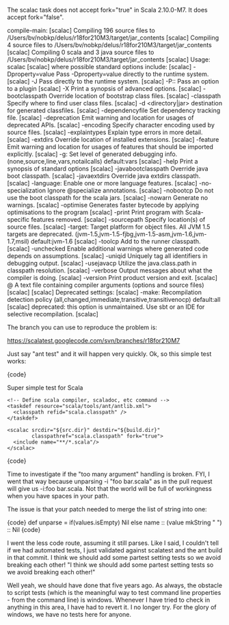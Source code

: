 The scalac task does not accept fork="true" in Scala 2.10.0-M7. It does accept fork="false".

compile-main:
   [scalac] Compiling 196 source files to /Users/bv/nobkp/delus/r18for210M3/target/jar_contents
   [scalac] Compiling 4 source files to /Users/bv/nobkp/delus/r18for210M3/target/jar_contents
   [scalac] Compiling 0 scala and 3 java source files to /Users/bv/nobkp/delus/r18for210M3/target/jar_contents
   [scalac] Usage: scalac <options> <source files>
   [scalac] where possible standard options include:
   [scalac]   -Dproperty=value           Pass -Dproperty=value directly to the runtime system.
   [scalac]   -J<flag>                   Pass <flag> directly to the runtime system.
   [scalac]   -P:<plugin>:<opt>          Pass an option to a plugin
   [scalac]   -X                         Print a synopsis of advanced options.
   [scalac]   -bootclasspath <path>      Override location of bootstrap class files.
   [scalac]   -classpath <path>          Specify where to find user class files.
   [scalac]   -d <directory|jar>         destination for generated classfiles.
   [scalac]   -dependencyfile <file>     Set dependency tracking file.
   [scalac]   -deprecation               Emit warning and location for usages of deprecated APIs.
   [scalac]   -encoding <encoding>       Specify character encoding used by source files.
   [scalac]   -explaintypes              Explain type errors in more detail.
   [scalac]   -extdirs <path>            Override location of installed extensions.
   [scalac]   -feature                   Emit warning and location for usages of features that should be imported explicitly.
   [scalac]   -g:<level>                 Set level of generated debugging info. (none,source,line,vars,notailcalls) default:vars
   [scalac]   -help                      Print a synopsis of standard options
   [scalac]   -javabootclasspath <path>  Override java boot classpath.
   [scalac]   -javaextdirs <path>        Override java extdirs classpath.
   [scalac]   -language:<feature>        Enable one or more language features.
   [scalac]   -no-specialization         Ignore @specialize annotations.
   [scalac]   -nobootcp                  Do not use the boot classpath for the scala jars.
   [scalac]   -nowarn                    Generate no warnings.
   [scalac]   -optimise                  Generates faster bytecode by applying optimisations to the program
   [scalac]   -print                     Print program with Scala-specific features removed.
   [scalac]   -sourcepath <path>         Specify location(s) of source files.
   [scalac]   -target:<target>           Target platform for object files. All JVM 1.5 targets are deprecated. (jvm-1.5,jvm-1.5-fjbg,jvm-1.5-asm,jvm-1.6,jvm-1.7,msil) default:jvm-1.6
   [scalac]   -toolcp <path>             Add to the runner classpath.
   [scalac]   -unchecked                 Enable additional warnings where generated code depends on assumptions.
   [scalac]   -uniqid                    Uniquely tag all identifiers in debugging output.
   [scalac]   -usejavacp                 Utilize the java.class.path in classpath resolution.
   [scalac]   -verbose                   Output messages about what the compiler is doing.
   [scalac]   -version                   Print product version and exit.
   [scalac]   @<file>                    A text file containing compiler arguments (options and source files)
   [scalac] 
   [scalac] Deprecated settings:
   [scalac]   -make:<policy>             Recompilation detection policy (all,changed,immediate,transitive,transitivenocp) default:all
   [scalac]                                deprecated: this option is unmaintained.  Use sbt or an IDE for selective recompilation.
   [scalac] 

The branch you can use to reproduce the problem is:

https://scalatest.googlecode.com/svn/branches/r18for210M7

Just say "ant test" and it will happen very quickly.
Ok, so this simple test works:

{code}
<?xml version="1.0" encoding="UTF-8"?>

<project name="test-simple" default="compile">
  <description>
Super simple test for Scala

  <target name="init">
     <!-- Define project CLASSPATH. -->
    <property name="base.dir" value="../../.."/>
    <property name="pack.dir" value="${base.dir}/build/pack/"/>
    <property name="build.dir" value="classes"/>
    <property name="src.dir" value="src"/>
    <path id="scala.classpath">
      <fileset dir="${pack.dir}/lib/"> <include name="*.jar" /> </fileset>
    </path>

    <!-- Define scala compiler, scaladoc, etc command -->
    <taskdef resource="scala/tools/ant/antlib.xml">
      <classpath refid="scala.classpath" />
    </taskdef>
  </target>

  <target name="compile" depends="init">
    <mkdir dir="${build.dir}"/>

    <scalac srcdir="${src.dir}" destdir="${build.dir}"
            classpathref="scala.classpath" fork="true">
      <include name="**/*.scala"/>
    </scalac>
  </target>
</project>
{code}

Time to investigate if the "too many argument" handling is broken.
FYI, I went that way because unparsing -i "foo bar.scala" as in the pull request will give us -i:foo bar.scala.  Not that the world will be full of workingness when you have spaces in your path.

The issue is that your patch needed to merge the list of string into one:

{code}
def unparse = if(values.isEmpty) Nil 
              else name :: (value mkString " ") :: Nil
{code}

I went the less code route, assuming it still parses.   Like I said, I couldn't tell if we had automated tests, I just validated against scalatest and the ant build in that commit.   I think we should add some partest setting tests so we avoid breaking each other!
"I think we should add some partest setting tests so we avoid breaking each other!"

Well yeah, we should have done that five years ago.  As always, the obstacle to script tests (which is the meaningful way to test command line properties - from the command line) is windows.  Whenever I have tried to check in anything in this area, I have had to revert it. I no longer try. For the glory of windows, we have no tests here for anyone.

